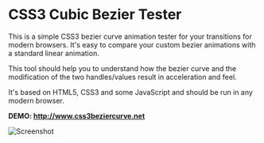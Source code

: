 CSS3 Cubic Bezier Tester
========================

This is a simple CSS3 bezier curve animation tester for your transitions for modern browsers. It's easy to compare your custom bezier animations with a standard linear animation.

This tool should help you to understand how the bezier curve and the modification of the two handles/values result in acceleration and feel.

It's based on HTML5, CSS3 and some JavaScript and should be run in any modern browser.

**DEMO: http://www.css3beziercurve.net**

![Screenshot](https://raw.github.com/michelgotta/css3-cubic-bezier-tester/master/img/screenshot.png)

